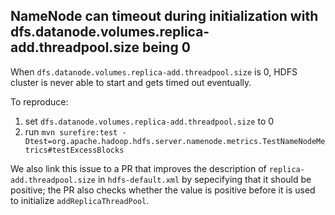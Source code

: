 ## NameNode can timeout during initialization with dfs.datanode.volumes.replica-add.threadpool.size being 0

When `dfs.datanode.volumes.replica-add.threadpool.size` is 0, HDFS cluster is never able to start and gets timed out eventually.

To reproduce:
1. set `dfs.datanode.volumes.replica-add.threadpool.size` to 0
2. run `mvn surefire:test -Dtest=org.apache.hadoop.hdfs.server.namenode.metrics.TestNameNodeMetrics#testExcessBlocks`

We also link this issue to a PR that improves the description of `replica-add.threadpool.size` in `hdfs-default.xml` by sepecifying that it should be positive; the PR also checks whether the value is positive before it is used to initialize `addReplicaThreadPool`.
